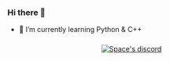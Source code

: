 ### Hi there 👋

- 🌱 I’m currently learning Python & C++

###
  <p align="center">
    <a href="https://discord.com/users/773262238948786186">
        <img title="Space discord" alt="Space's discord" src="https://discord.c99.nl/widget/theme-5/773262238948786186.png"/>
    </a>
</p>



